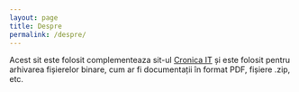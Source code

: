 ```yaml
---
layout: page
title: Despre
permalink: /despre/
---
```


Acest sit este folosit complementeaza sit-ul [Cronica IT](https://cronica-it.github.io/)
și este folosit pentru arhivarea fișierelor binare, cum ar fi documentații
în format PDF, fișiere .zip, etc.
